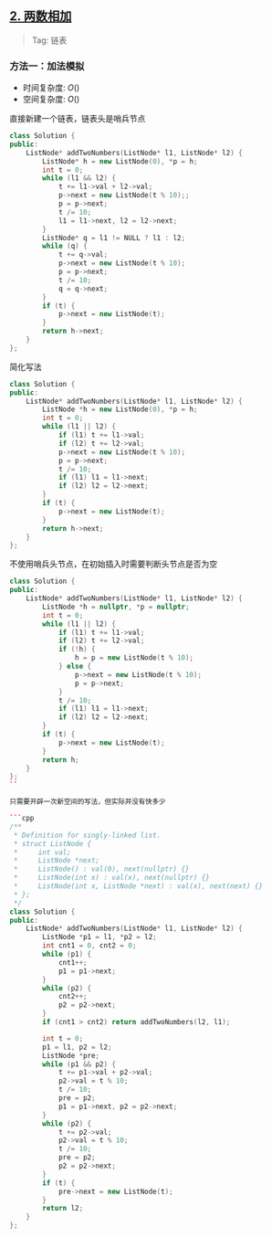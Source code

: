 ## [2. 两数相加](https://leetcode.cn/problems/add-two-numbers/description)

> Tag: 链表

### 方法一：加法模拟
* 时间复杂度: ${O()}$
* 空间复杂度: ${O()}$

直接新建一个链表，链表头是哨兵节点

```cpp
class Solution {
public:
    ListNode* addTwoNumbers(ListNode* l1, ListNode* l2) {
        ListNode* h = new ListNode(0), *p = h;
        int t = 0;
        while (l1 && l2) {
            t += l1->val + l2->val;
            p->next = new ListNode(t % 10);;
            p = p->next;
            t /= 10;
            l1 = l1->next, l2 = l2->next;
        }
        ListNode* q = l1 != NULL ? l1 : l2;
        while (q) {
            t += q->val;
            p->next = new ListNode(t % 10);
            p = p->next;
            t /= 10;
            q = q->next;
        }
        if (t) {
            p->next = new ListNode(t);
        }
        return h->next;
    }
};
```

简化写法

```cpp
class Solution {
public:
    ListNode* addTwoNumbers(ListNode* l1, ListNode* l2) {
        ListNode *h = new ListNode(0), *p = h;
        int t = 0;
        while (l1 || l2) {
            if (l1) t += l1->val;
            if (l2) t += l2->val;
            p->next = new ListNode(t % 10);
            p = p->next;
            t /= 10;
            if (l1) l1 = l1->next;
            if (l2) l2 = l2->next;
        }
        if (t) {
            p->next = new ListNode(t);
        }
        return h->next;
    }
};
```

不使用哨兵头节点，在初始插入时需要判断头节点是否为空

```cpp
class Solution {
public:
    ListNode* addTwoNumbers(ListNode* l1, ListNode* l2) {
        ListNode *h = nullptr, *p = nullptr;
        int t = 0;
        while (l1 || l2) {
            if (l1) t += l1->val;
            if (l2) t += l2->val;
            if (!h) {
                h = p = new ListNode(t % 10);
            } else {
                p->next = new ListNode(t % 10);
                p = p->next;
            }
            t /= 10;
            if (l1) l1 = l1->next;
            if (l2) l2 = l2->next;
        }
        if (t) {
            p->next = new ListNode(t);
        }
        return h;
    }
};
``

只需要开辟一次新空间的写法，但实际并没有快多少

```cpp
/**
 * Definition for singly-linked list.
 * struct ListNode {
 *     int val;
 *     ListNode *next;
 *     ListNode() : val(0), next(nullptr) {}
 *     ListNode(int x) : val(x), next(nullptr) {}
 *     ListNode(int x, ListNode *next) : val(x), next(next) {}
 * };
 */
class Solution {
public:
    ListNode* addTwoNumbers(ListNode* l1, ListNode* l2) {
        ListNode *p1 = l1, *p2 = l2;
        int cnt1 = 0, cnt2 = 0;
        while (p1) {
            cnt1++;
            p1 = p1->next;
        }
        while (p2) {
            cnt2++;
            p2 = p2->next;
        }
        if (cnt1 > cnt2) return addTwoNumbers(l2, l1);

        int t = 0;
        p1 = l1, p2 = l2;
        ListNode *pre;
        while (p1 && p2) {
            t += p1->val + p2->val;
            p2->val = t % 10;
            t /= 10;
            pre = p2;
            p1 = p1->next, p2 = p2->next;
        }
        while (p2) {
            t += p2->val;
            p2->val = t % 10;
            t /= 10;
            pre = p2;
            p2 = p2->next;
        }
        if (t) {
            pre->next = new ListNode(t);
        }
        return l2;
    }
};
```
